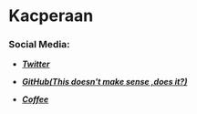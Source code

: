  # Kacperaan

### Social Media:

- ***[Twitter](https://twitter.com/popeqkacper)***

- ***[GitHub(This doesn't make sense ,does it?)](https://github.com/Kacperaan)***

- ***[Coffee](https://www.buymeacoffee.com/kacperaann)***
